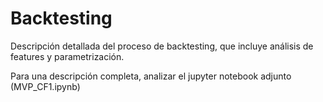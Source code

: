 # Backtesting

Descripción detallada del proceso de backtesting, que incluye análisis de features y parametrización.

Para una descripción completa, analizar el jupyter notebook adjunto (MVP_CF1.ipynb)
